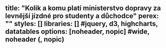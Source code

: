 title: "Kolik a komu platí ministerstvo dopravy za levnější jízdné pro studenty a důchodce"
perex: ""
styles: []
libraries: [] #jquery, d3, highcharts, datatables
options: [noheader, nopic] #wide, noheader (, nopic)
---
<wide><div id="graf" style="height: 400px"></div></wide>